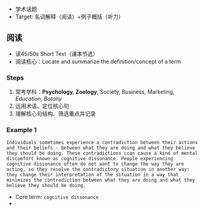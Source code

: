- 学术话题
- Target: 名词解释（阅读）+例子概括（听力）
## 阅读
- 读45/50s Short Text（课本节选）
- 阅读核心：Locate and summarize the definition/concept of a term
### Steps
1. 常考学科：**Psychology, Zoology**, Society, Business, Marketing, *Education, Botany*
2. 运用术语、定位核心句
3. 理解核心句结构、筛选重点并记录
### Example 1
	Individuals sometimes experience a contradiction between their actions and their beliefs - between what they are doing and what they believe they should be doing. These contradictions ccan cause a kind of mental discomfort known as cognitive dissonance. People experiencing cognitive dissonance often do not want to change the way they are acting, so they resolve the contradictory situation in another way: they change their interpretation of the situation in a way that minimizes the contradiction between what they are doing and what they believe they should be doing.
- Core term: `cognitive dissonance`
- 